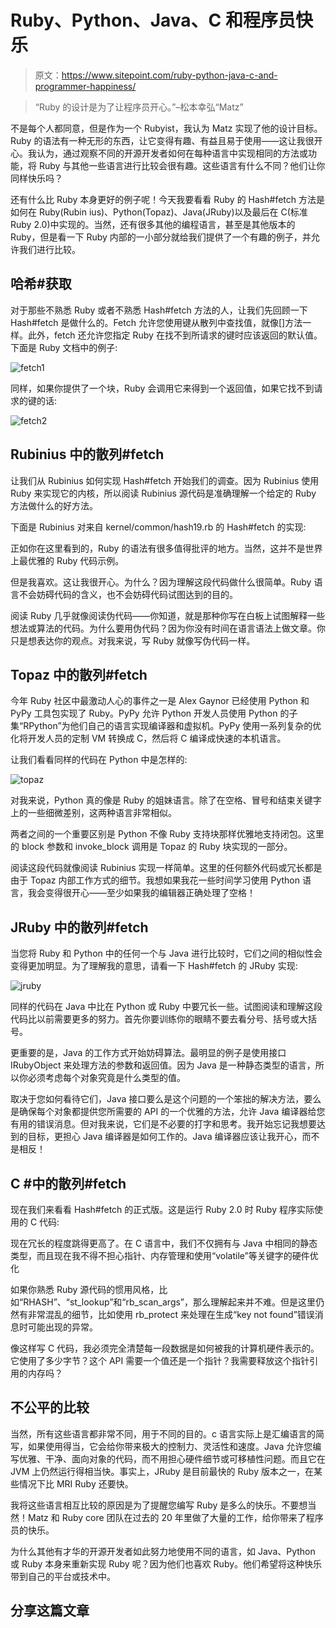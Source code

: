 # Ruby、Python、Java、C 和程序员快乐

> 原文：<https://www.sitepoint.com/ruby-python-java-c-and-programmer-happiness/>

> “Ruby 的设计是为了让程序员开心。”–松本幸弘“Matz”

不是每个人都同意，但是作为一个 Rubyist，我认为 Matz 实现了他的设计目标。Ruby 的语法有一种无形的东西，让它变得有趣、有益且易于使用——这让我很开心。我认为，通过观察不同的开源开发者如何在每种语言中实现相同的方法或功能，将 Ruby 与其他一些语言进行比较会很有趣。这些语言有什么不同？他们让你同样快乐吗？

还有什么比 Ruby 本身更好的例子呢！今天我要看看 Ruby 的 Hash#fetch 方法是如何在 Ruby(Rubin ius)、Python(Topaz)、Java(JRuby)以及最后在 C(标准 Ruby 2.0)中实现的。当然，还有很多其他的编程语言，甚至是其他版本的 Ruby，但是看一下 Ruby 内部的一小部分就给我们提供了一个有趣的例子，并允许我们进行比较。

## 哈希#获取

对于那些不熟悉 Ruby 或者不熟悉 Hash#fetch 方法的人，让我们先回顾一下 Hash#fetch 是做什么的。Fetch 允许您使用键从散列中查找值，就像[]方法一样。此外，fetch 还允许您指定 Ruby 在找不到所请求的键时应该返回的默认值。下面是 Ruby 文档中的例子:

![fetch1](img/ea20fd2d22bd9cd4e652aa514d1df836.png)

同样，如果你提供了一个块，Ruby 会调用它来得到一个返回值，如果它找不到请求的键的话:

![fetch2](img/2b5e38cd5cfe1d5c343a9816c84469da.png)

## Rubinius 中的散列#fetch

让我们从 Rubinius 如何实现 Hash#fetch 开始我们的调查。因为 Rubinius 使用 Ruby 来实现它的内核，所以阅读 Rubinius 源代码是准确理解一个给定的 Ruby 方法做什么的好方法。

下面是 Rubinius 对来自 kernel/common/hash19.rb 的 Hash#fetch 的实现:

正如你在这里看到的，Ruby 的语法有很多值得批评的地方。当然，这并不是世界上最优雅的 Ruby 代码示例。

但是我喜欢。这让我很开心。为什么？因为理解这段代码做什么很简单。Ruby 语言不会妨碍代码的含义，也不会妨碍代码试图达到的目的。

阅读 Ruby 几乎就像阅读伪代码——你知道，就是那种你写在白板上试图解释一些想法或算法的代码。为什么要用伪代码？因为你没有时间在语言语法上做文章。你只是想表达你的观点。对我来说，写 Ruby 就像写伪代码一样。

## Topaz 中的散列#fetch

今年 Ruby 社区中最激动人心的事件之一是 Alex Gaynor 已经使用 Python 和 PyPy 工具包实现了 Ruby。PyPy 允许 Python 开发人员使用 Python 的子集“RPython”为他们自己的语言实现编译器和虚拟机。PyPy 使用一系列复杂的优化将开发人员的定制 VM 转换成 C，然后将 C 编译成快速的本机语言。

让我们看看同样的代码在 Python 中是怎样的:

![topaz](img/138bc51bab5479e7013f2daa9718fe0f.png)

对我来说，Python 真的像是 Ruby 的姐妹语言。除了在空格、冒号和结束关键字上的一些细微差别，这两种语言非常相似。

两者之间的一个重要区别是 Python 不像 Ruby 支持块那样优雅地支持闭包。这里的 block 参数和 invoke_block 调用是 Topaz 的 Ruby 块实现的一部分。

阅读这段代码就像阅读 Rubinius 实现一样简单。这里的任何额外代码或冗长都是由于 Topaz 内部工作方式的细节。我想如果我花一些时间学习使用 Python 语言，我会变得很开心——至少如果我的编辑器正确处理了空格！

## JRuby 中的散列#fetch

当您将 Ruby 和 Python 中的任何一个与 Java 进行比较时，它们之间的相似性会变得更加明显。为了理解我的意思，请看一下 Hash#fetch 的 JRuby 实现:

![jruby](img/cb9fed6beb743197d19a2d1dadec2fc8.png)

同样的代码在 Java 中比在 Python 或 Ruby 中要冗长一些。试图阅读和理解这段代码比以前需要更多的努力。首先你要训练你的眼睛不要去看分号、括号或大括号。

更重要的是，Java 的工作方式开始妨碍算法。最明显的例子是使用接口 IRubyObject 来处理方法的参数和返回值。因为 Java 是一种静态类型的语言，所以你必须考虑每个对象究竟是什么类型的值。

取决于您如何看待它们，Java 接口要么是这个问题的一个笨拙的解决方法，要么是确保每个对象都提供您所需要的 API 的一个优雅的方法，允许 Java 编译器给您有用的错误消息。但对我来说，它们是不必要的打字和思考。我开始忘记我想要达到的目标，更担心 Java 编译器是如何工作的。Java 编译器应该让我开心，而不是相反！

## C #中的散列#fetch

现在我们来看看 Hash#fetch 的正式版。这是运行 Ruby 2.0 时 Ruby 程序实际使用的 C 代码:

现在冗长的程度跳得更高了。在 C 语言中，我们不仅拥有与 Java 中相同的静态类型，而且现在我不得不担心指针、内存管理和使用“volatile”等关键字的硬件优化

如果你熟悉 Ruby 源代码的惯用风格，比如“RHASH”、“st_lookup”和“rb_scan_args”，那么理解起来并不难。但是这里仍然有非常混乱的细节，比如使用 rb_protect 来处理在生成“key not found”错误消息时可能出现的异常。

像这样写 C 代码，我必须完全清楚每一段数据是如何被我的计算机硬件表示的。它使用了多少字节？这个 API 需要一个值还是一个指针？我需要释放这个指针引用的内存吗？

## 不公平的比较

当然，所有这些语言都非常不同，用于不同的目的。c 语言实际上是汇编语言的简写，如果使用得当，它会给你带来极大的控制力、灵活性和速度。Java 允许您编写优雅、干净、面向对象的代码，而不用担心硬件细节或可移植性问题。而且它在 JVM 上仍然运行得相当快。事实上，JRuby 是目前最快的 Ruby 版本之一，在某些情况下比 MRI Ruby 还要快。

我将这些语言相互比较的原因是为了提醒您编写 Ruby 是多么的快乐。不要想当然！Matz 和 Ruby core 团队在过去的 20 年里做了大量的工作，给你带来了程序员的快乐。

为什么其他有才华的开源开发者如此努力地使用不同的语言，如 Java、Python 或 Ruby 本身来重新实现 Ruby 呢？因为他们也喜欢 Ruby。他们希望将这种快乐带到自己的平台或技术中。

## 分享这篇文章